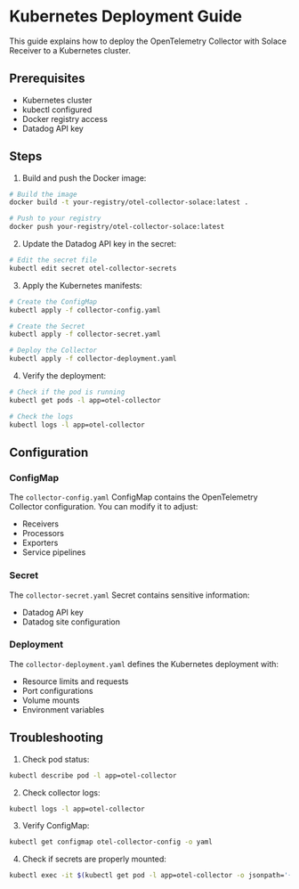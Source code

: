 # Kubernetes Deployment Guide

This guide explains how to deploy the OpenTelemetry Collector with Solace Receiver to a Kubernetes cluster.

## Prerequisites

- Kubernetes cluster
- kubectl configured
- Docker registry access
- Datadog API key

## Steps

1. Build and push the Docker image:
```bash
# Build the image
docker build -t your-registry/otel-collector-solace:latest .

# Push to your registry
docker push your-registry/otel-collector-solace:latest
```

2. Update the Datadog API key in the secret:
```bash
# Edit the secret file
kubectl edit secret otel-collector-secrets
```

3. Apply the Kubernetes manifests:
```bash
# Create the ConfigMap
kubectl apply -f collector-config.yaml

# Create the Secret
kubectl apply -f collector-secret.yaml

# Deploy the Collector
kubectl apply -f collector-deployment.yaml
```

4. Verify the deployment:
```bash
# Check if the pod is running
kubectl get pods -l app=otel-collector

# Check the logs
kubectl logs -l app=otel-collector
```

## Configuration

### ConfigMap
The `collector-config.yaml` ConfigMap contains the OpenTelemetry Collector configuration. You can modify it to adjust:
- Receivers
- Processors
- Exporters
- Service pipelines

### Secret
The `collector-secret.yaml` Secret contains sensitive information:
- Datadog API key
- Datadog site configuration

### Deployment
The `collector-deployment.yaml` defines the Kubernetes deployment with:
- Resource limits and requests
- Port configurations
- Volume mounts
- Environment variables

## Troubleshooting

1. Check pod status:
```bash
kubectl describe pod -l app=otel-collector
```

2. Check collector logs:
```bash
kubectl logs -l app=otel-collector
```

3. Verify ConfigMap:
```bash
kubectl get configmap otel-collector-config -o yaml
```

4. Check if secrets are properly mounted:
```bash
kubectl exec -it $(kubectl get pod -l app=otel-collector -o jsonpath='{.items[0].metadata.name}') -- env | grep DD_
``` 